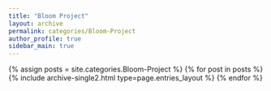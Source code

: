 ```yaml
---
title: "Bloom Project"
layout: archive
permalink: categories/Bloom-Project
author_profile: true
sidebar_main: true
---
```


{% assign posts = site.categories.Bloom-Project %}
{% for post in posts %} 
    {% include archive-single2.html type=page.entries_layout %} 
{% endfor %}